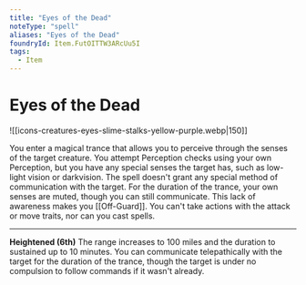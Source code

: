 ```yaml
---
title: "Eyes of the Dead"
noteType: "spell"
aliases: "Eyes of the Dead"
foundryId: Item.FutOITTW3ARcUu5I
tags:
  - Item
---
```


# Eyes of the Dead
![[icons-creatures-eyes-slime-stalks-yellow-purple.webp|150]]

You enter a magical trance that allows you to perceive through the senses of the target creature. You attempt Perception checks using your own Perception, but you have any special senses the target has, such as low-light vision or darkvision. The spell doesn't grant any special method of communication with the target. For the duration of the trance, your own senses are muted, though you can still communicate. This lack of awareness makes you [[Off-Guard]]. You can't take actions with the attack or move traits, nor can you cast spells.

* * *

**Heightened (6th)** The range increases to 100 miles and the duration to sustained up to 10 minutes. You can communicate telepathically with the target for the duration of the trance, though the target is under no compulsion to follow commands if it wasn't already.
